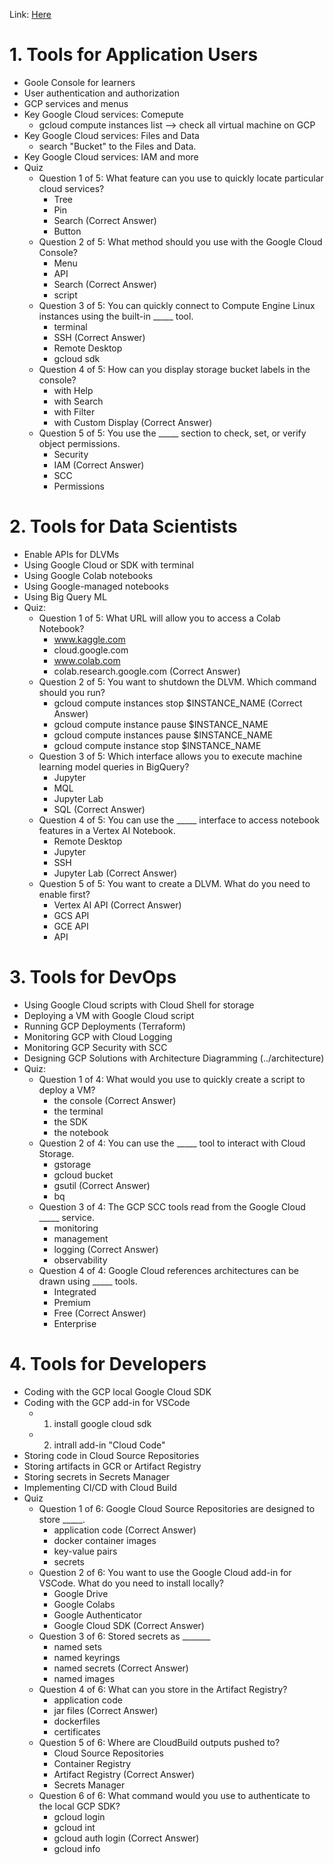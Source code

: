 Link: [Here](https://www.linkedin.com/learning/learning-google-cloud-developer-and-devops-tools/state-of-google-cloud-tools?autoplay=true&contextUrn=urn%3Ali%3AlyndaLearningPath%3A57fbd40f3dd5594c8cb04601&resume=false&u=35519164)
# 1. Tools for Application Users
* Goole Console for learners
* User authentication and authorization
* GCP services and menus
* Key Google Cloud services: Comepute 
    - gcloud compute instances list --> check all virtual machine on GCP
* Key Google Cloud services: Files and Data
    - search "Bucket" to the Files and Data. 
* Key Google Cloud services: IAM and more
* Quiz
    * Question 1 of 5: What feature can you use to quickly locate particular cloud services?
        * Tree
        * Pin
        * Search  (Correct Answer)
        * Button
    * Question 2 of 5: What method should you use with the Google Cloud Console?
        * Menu
        * API
        * Search  (Correct Answer)
        * script
    * Question 3 of 5: You can quickly connect to Compute Engine Linux instances using the built-in _____ tool.
        * terminal
        * SSH (Correct Answer)
        * Remote Desktop
        * gcloud sdk
    * Question 4 of 5: How can you display storage bucket labels in the console?
        * with Help
        * with Search
        * with Filter
        * with Custom Display (Correct Answer)
    * Question 5 of 5: You use the _____ section to check, set, or verify object permissions.
        * Security
        * IAM (Correct Answer)
        * SCC
        * Permissions
# 2. Tools for Data Scientists
  * Enable APIs for DLVMs
  * Using Google Cloud or SDK with terminal
  * Using Google Colab notebooks
  * Using Google-managed notebooks
  * Using Big Query ML
  * Quiz:
    * Question 1 of 5: What URL will allow you to access a Colab Notebook?
      * www.kaggle.com
      * cloud.google.com
      * www.colab.com
      * colab.research.google.com (Correct Answer)
    * Question 2 of 5: You want to shutdown the DLVM. Which command should you run?
      * gcloud compute instances stop $INSTANCE_NAME (Correct Answer)
      * gcloud compute instance pause $INSTANCE_NAME
      * gcloud compute instances pause $INSTANCE_NAME
      * gcloud compute instance stop $INSTANCE_NAME
    * Question 3 of 5: Which interface allows you to execute machine learning model queries in BigQuery?
      * Jupyter
      * MQL
      * Jupyter Lab
      * SQL (Correct Answer)
    * Question 4 of 5: You can use the _____ interface to access notebook features in a Vertex AI Notebook.
      * Remote Desktop
      * Jupyter
      * SSH
      * Jupyter Lab (Correct Answer)
    * Question 5 of 5: You want to create a DLVM. What do you need to enable first?
      * Vertex AI API (Correct Answer)
      * GCS API
      * GCE API
      * API
# 3. Tools for DevOps
* Using Google Cloud scripts with Cloud Shell for storage
* Deploying a VM with Google Cloud script
* Running GCP Deployments (Terraform)
* Monitoring GCP with Cloud Logging
* Monitoring GCP Security with SCC
* Designing GCP Solutions with Architecture Diagramming (../architecture)
* Quiz:
  * Question 1 of 4: What would you use to quickly create a script to deploy a VM?
    * the console (Correct Answer)  
    * the terminal
    * the SDK
    * the notebook
  * Question 2 of 4: You can use the _____ tool to interact with Cloud Storage.
    * gstorage
    * gcloud bucket
    * gsutil (Correct Answer)  
    * bq
  * Question 3 of 4: The GCP SCC tools read from the Google Cloud _____ service.
    * monitoring
    * management
    * logging (Correct Answer) 
    * observability
  * Question 4 of 4: Google Cloud references architectures can be drawn using _____ tools.
    * Integrated
    * Premium
    * Free (Correct Answer) 
    * Enterprise
# 4. Tools for Developers
* Coding with the GCP local Google Cloud SDK
* Coding with the GCP add-in for VSCode
  * 1. install google cloud sdk
  * 2. intrall add-in "Cloud Code"
* Storing code in Cloud Source Repositories
* Storing artifacts in GCR or Artifact Registry
* Storing secrets in Secrets Manager
* Implementing CI/CD with Cloud Build
* Quiz
  * Question 1 of 6: Google Cloud Source Repositories are designed to store _____.
    * application code (Correct Answer) 
    * docker container images
    * key-value pairs
    * secrets
  * Question 2 of 6: You want to use the Google Cloud add-in for VSCode. What do you need to install locally?
    * Google Drive
    * Google Colabs
    * Google Authenticator
    * Google Cloud SDK (Correct Answer)
  * Question 3 of 6: Stored secrets as _______
    * named sets
    * named keyrings
    * named secrets  (Correct Answer)
    * named images
  * Question 4 of 6: What can you store in the Artifact Registry?
    * application code
    * jar files (Correct Answer)
    * dockerfiles
    * certificates
  * Question 5 of 6: Where are CloudBuild outputs pushed to?
    * Cloud Source Repositories
    * Container Registry
    * Artifact Registry  (Correct Answer)
    * Secrets Manager
  * Question 6 of 6: What command would you use to authenticate to the local GCP SDK?
    * gcloud login
    * gcloud int
    * gcloud auth login  (Correct Answer)
    * gcloud info
